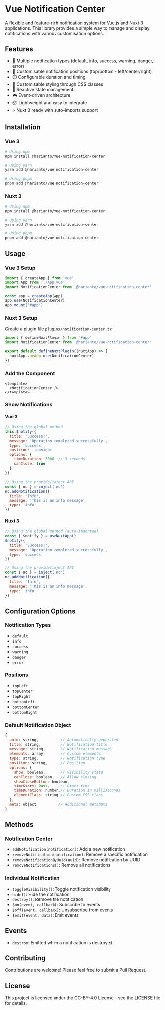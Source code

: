 # Vue Notification Center

A flexible and feature-rich notification system for Vue.js and Nuxt 3 applications. This library provides a simple way to manage and display notifications with various customisation options.

## Features

- 🎯 Multiple notification types (default, info, success, warning, danger, error)
- 📍 Customisable notification positions (top/bottom - left/center/right)
- ⏱️ Configurable duration and timing
- 🎨 Customisable styling through CSS classes
- 🔄 Reactive state management
- 🎮 Event-driven architecture
- 📦 Lightweight and easy to integrate
- ⚡️ Nuxt 3 ready with auto-imports support

## Installation

### Vue 3
```bash
# Using npm
npm install @harianto/vue-notification-center

# Using yarn
yarn add @harianto/vue-notification-center

# Using pnpm
pnpm add @harianto/vue-notification-center
```

### Nuxt 3
```bash
# Using npm
npm install @harianto/vue-notification-center

# Using yarn
yarn add @harianto/vue-notification-center

# Using pnpm
pnpm add @harianto/vue-notification-center
```

## Usage

### Vue 3 Setup

```javascript
import { createApp } from 'vue'
import App from './App.vue'
import NotificationCenter from '@harianto/vue-notification-center'

const app = createApp(App)
app.use(NotificationCenter)
app.mount('#app')
```

### Nuxt 3 Setup

Create a plugin file `plugins/notification-center.ts`:
```typescript
import { defineNuxtPlugin } from '#app'
import NotificationCenter from '@harianto/vue-notification-center'

export default defineNuxtPlugin((nuxtApp) => {
  nuxtApp.vueApp.use(NotificationCenter)
})
```

### Add the Component

```vue
<template>
  <NotificationCenter />
</template>
```

### Show Notifications

#### Vue 3
```javascript
// Using the global method
this.$notify({
  title: 'Success!',
  message: 'Operation completed successfully',
  type: 'success',
  position: 'topRight',
  options: {
    timeDuration: 3000, // 3 seconds
    canClose: true
  }
})

// Using the provide/inject API
const { nc } = inject('nc')
nc.addNotification({
  title: 'Info',
  message: 'This is an info message',
  type: 'info'
})
```

#### Nuxt 3
```javascript
// Using the global method (auto-imported)
const { $notify } = useNuxtApp()
$notify({
  title: 'Success!',
  message: 'Operation completed successfully',
  type: 'success'
})

// Using the provide/inject API
const { nc } = inject('nc')
nc.addNotification({
  title: 'Info',
  message: 'This is an info message',
  type: 'info'
})
```

## Configuration Options

### Notification Types
- `default`
- `info`
- `success`
- `warning`
- `danger`
- `error`

### Positions
- `topLeft`
- `topCenter`
- `topRight`
- `bottomLeft`
- `bottomCenter`
- `bottomRight`

### Default Notification Object
```javascript
{
  uuid: string,          // Automatically generated
  title: string,         // Notification title
  message: string,       // Notification message
  elements: array,       // Custom elements
  type: string,          // Notification type
  position: string,      // Position
  options: {
    show: boolean,       // Visibility state
    canClose: boolean,   // Allow closing
    showCloseButton: boolean,
    timeStart: Date,     // Start time
    timeDuration: number,// Duration in milliseconds
    elementClass: string // Custom CSS class
  },
  meta: object          // Additional metadata
}
```

## Methods

### Notification Center
- `addNotification(notification)`: Add a new notification
- `removeNotification(notification)`: Remove a specific notification
- `removeNotificationByUuid(uuid)`: Remove notification by UUID
- `removeNotifications()`: Remove all notifications

### Individual Notification
- `toggleVisibility()`: Toggle notification visibility
- `hide()`: Hide the notification
- `destroy()`: Remove the notification
- `$on(event, callback)`: Subscribe to events
- `$off(event, callback)`: Unsubscribe from events
- `$emit(event, data)`: Emit events

## Events

- `destroy`: Emitted when a notification is destroyed

## Contributing

Contributions are welcome! Please feel free to submit a Pull Request.

## License

This project is licensed under the CC-BY-4.0 License - see the LICENSE file for details.
